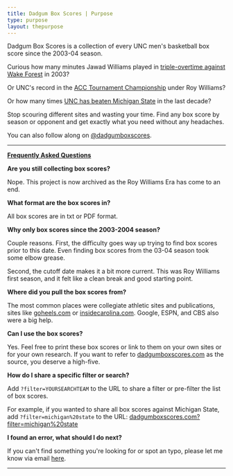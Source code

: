 ```yaml
---
title: Dadgum Box Scores | Purpose
type: purpose
layout: thepurpose
---
```


Dadgum Box Scores is a collection of every UNC men's basketball box score since the 2003-04 season.

Curious how many minutes Jawad Williams played in [triple-overtime against Wake Forest](/boxes/2004/wake-119-unc-114/) in 2003?

Or UNC's record in the [ACC Tournament Championship](/?filter=acc%20tournament%20championship) under Roy Williams? 

Or how many times [UNC has beaten Michigan State](/?filter=michigan%20state) in the last decade? 

Stop scouring different sites and wasting your time. Find any box score by season or opponent and get exactly what you need without any headaches.

You can also follow along on [@dadgumboxscores](https://twitter.com/dadgumboxscores).

* * *

<a name="faq"></a>

**[Frequently Asked Questions](/purpose/#faq)**

**Are you still collecting box scores?**

Nope. This project is now archived as the Roy Williams Era has come to an end.

**What format are the box scores in?**

All box scores are in txt or PDF format. 

**Why only box scores since the 2003-2004 season?**

Couple reasons. First, the difficulty goes way up trying to find box scores prior to this date. Even finding box scores from the 03-04 season took some elbow grease.

Second, the cutoff date makes it a bit more current. This was Roy Williams first season, and it felt like a clean break and good starting point.

**Where did you pull the box scores from?**

The most common places were collegiate athletic sites and publications, sites like [goheels.com](http://goheels.com) or [insidecarolina.com](http://insidecarolina.com). Google, ESPN, and CBS also were a big help.

**Can I use the box scores?**

Yes. Feel free to print these box scores or link to them on your own sites or for your own research. If you want to refer to [dadgumboxscores.com](http://dadgumboxscores.com) as the source, you deserve a high-five.

**How do I share a specific filter or search?**

Add `?filter=YOURSEARCHTEAM` to the URL to share a filter or pre-filter the list of box scores. 

For example, if you wanted to share all box scores against Michigan State, add `?filter=michigan%20state` to the URL: [dadgumboxscores.com?filter=michigan%20state](http://dadgumboxscores.com?filter=michigan%20state)

**I found an error, what should I do next?**

If you can't find something you're looking for or spot an typo, please let me know via email [here](mailto:chris@hellogallo.com).

* * * 
